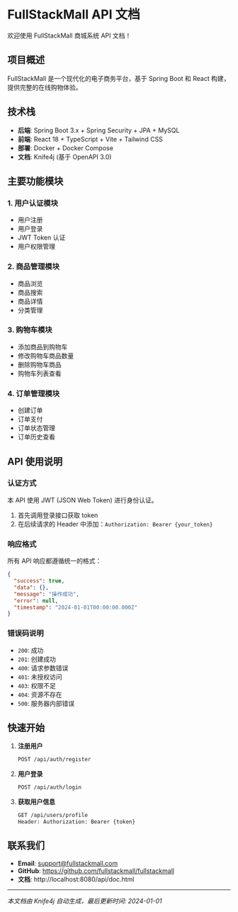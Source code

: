 # FullStackMall API 文档

欢迎使用 FullStackMall 商城系统 API 文档！

## 项目概述

FullStackMall 是一个现代化的电子商务平台，基于 Spring Boot 和 React 构建，提供完整的在线购物体验。

## 技术栈

- **后端**: Spring Boot 3.x + Spring Security + JPA + MySQL
- **前端**: React 18 + TypeScript + Vite + Tailwind CSS
- **部署**: Docker + Docker Compose
- **文档**: Knife4j (基于 OpenAPI 3.0)

## 主要功能模块

### 1. 用户认证模块
- 用户注册
- 用户登录
- JWT Token 认证
- 用户权限管理

### 2. 商品管理模块
- 商品浏览
- 商品搜索
- 商品详情
- 分类管理

### 3. 购物车模块
- 添加商品到购物车
- 修改购物车商品数量
- 删除购物车商品
- 购物车列表查看

### 4. 订单管理模块
- 创建订单
- 订单支付
- 订单状态管理
- 订单历史查看

## API 使用说明

### 认证方式

本 API 使用 JWT (JSON Web Token) 进行身份认证。

1. 首先调用登录接口获取 token
2. 在后续请求的 Header 中添加：`Authorization: Bearer {your_token}`

### 响应格式

所有 API 响应都遵循统一的格式：

```json
{
  "success": true,
  "data": {},
  "message": "操作成功",
  "error": null,
  "timestamp": "2024-01-01T00:00:00.000Z"
}
```

### 错误码说明

- `200`: 成功
- `201`: 创建成功
- `400`: 请求参数错误
- `401`: 未授权访问
- `403`: 权限不足
- `404`: 资源不存在
- `500`: 服务器内部错误

## 快速开始

1. **注册用户**
   ```bash
   POST /api/auth/register
   ```

2. **用户登录**
   ```bash
   POST /api/auth/login
   ```

3. **获取用户信息**
   ```bash
   GET /api/users/profile
   Header: Authorization: Bearer {token}
   ```

## 联系我们

- **Email**: support@fullstackmall.com
- **GitHub**: https://github.com/fullstackmall/fullstackmall
- **文档**: http://localhost:8080/api/doc.html

---

*本文档由 Knife4j 自动生成，最后更新时间: 2024-01-01*